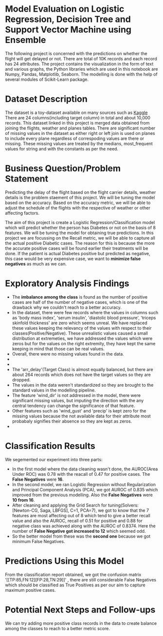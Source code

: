 # Model Evaluation on Logistic Regression, Decision Tree and Support Vector Machine using Ensemble
The following project is concerned with the predictions on whether the flight will get delayed or not. There are total of 10K records and each record has 24 attributes. The project contains the visualization in the form of text and various graphs, the Python libraries which are used in this notebook are Numpy, Pandas, Matplotlib, Seaborn.
The modelling is done with the help of several modules of Scikit-Learn package.

# Dataset Description
 The dataset is a toy-dataset available on many sources such as [Kaggle](https://www.kaggle.com/aephidayatuloh/nyc-flights-2013/version/1?select=nyc_flights.csv) There are 24 columns(including target column) in total and about 10,000 records. This dataset linked in this project is merged data obtained from joining the flights, weather and planes tables. There are significant number of missing values in the dataset as either right or left join is used on planes to include every plane regardless of correspoding values are there or missing. These missing values are treated by the medians, most_frequent values for string and with the constants as per the need. 

# Business Question/Problem Statement
Predicting the delay of the flight based on the flight carrier details, weather details is the problem staement of this project. We will be tuning the model based on the accuracy. Based on the accuracy metric, we will be able to adjust the schedule of the flights with the respective of weather or other affecting factors.

The aim of this project is create a Logistic Regression/Classification model which will predict whether the person has Diabetes or not on the basis of 8 features. We will be tuning the model for obtaining true predictions. In this project we are focussing on the Recall metric, we will be able to capture all the actual positive Diabetic cases. The reason for this is because the more the accurate positive cases will be found earlier their treatments will be done. If the patient is actual Diabetes positive but predicted as negative, this case would be very expensive case, we want to  __minimize false negatives__ as much as we can.


# Exploratory Analysis Findings
- The __imbalance among the class__ is found as the number of positive cases are half of the number of negative cases, which is one of the drawback why we couldn't reach to a better accuracy.
- In the dataset, there were few records where the values in columns such as 'body mass index', 'serum insulin', 'diastolic blood pressure', 'triceps skinfold thickness' are zero which seems unreal. We have replaced these values keeping the relevancy of the values with respect to their classes(Positive/Negative). These unrealistic values caused a small distribution at extremeties, we have addressed the values which were zeros but for the values on the right extremity, they have kept the same keeping in mind that those can be real values.
- Overall, there were no missing values found in the data. 
- 
- 
- The 'arr_delay'(Target Class) is almost equally balanced, but there are about 264 records which does not have the target values so they are dropped.
- The values in the data weren't standardized so they are brought to the standard values in the modelling pipeline.
- The feature 'wind_dir' is not addressed in the model, there were significant missing values, but imputing the direction with the any central tendency can change the significance of that feature.
- Other features such as 'wind_gust' and 'precip' is kept zero for the missing values because the not available data for their attribute most probabaly signifies their absence so they are kept as zeros.
- 


# Classification Results
We segemented our experiment into three parts:
- In the first model where the data cleaning wasn't done, the AUROC(Area Under ROC) was 0.78 with the reacall of 0.47 for positive cases. The __False Negatives__ were __16__.
- In the second model, we ran Logistic Regression without Regularization and Principal Component Analysis (PCA), we got  AUROC of 0.835 which improved from the previous modelling. Also the __False Negatives__ were __10 from 16__.
- After cleaning and applying the Grid Search for tuning(Solvers: [Newton-CG, Saga, LBFGS], C=1, PCA=7), we got to know that the 7 features are most affecting out of 8 which tend to give a better recall value and also the AUROC, recall of 0.51 for positive and 0.88 for negative class was achieved along with the AUROC of 0.8374. Here the  number of __False Negative got increased to 12__ which seemed odd.
- So the better model from these was the __second one__ because we got minimum False Negatives. 


# Predictions Using this Model
From the classification report obtained, we got the confusion matrix '[[TP:85,FN:12][FP:28,TN:29]]' , there are still considerable False Negatives which should be classified as True Positives as per our aim to capture maximum positive cases. 

# Potential Next Steps and Follow-ups
We can try adding more positive class records in the data to create balance among the classes to reach to a better metric score.

